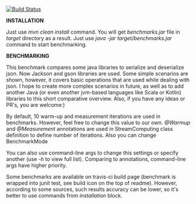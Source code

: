 [![Build Status](https://travis-ci.org/Shenker93/jmh-json-comparison-benchmark.svg?branch=master)](https://travis-ci.org/Shenker93/jmh-json-comparison-benchmark)

**INSTALLATION**

Just use _mvn clean install_ command.
You will get _benchmarks.jar_ file in _target_ directory as a result.
Just use _java -jar target/benchmarks.jar_ command to start benchmarking.

**BENCHMARKING**

This benchmark compares some java libraries to serialize and deserialize json. Now Jackson and gson libraries are used.
Some simple scenarios are shown, however, it covers basic operations that are used while dealing with json.
I hope to create more complex scenarios in future, as well as to add another Java (or even another jvm-based languages 
like Scala or Kotlin) libraries to this short comparative overview. Also, if you have any ideas or PR's, you are welcome:)

By default, 10 warm-up and measurement iterations are used in benchmarks. 
However, feel free to change this value to our own. 
_@Warmup_ and _@Measurement_ annotations are used in StreamComputing class definition to define number of iterations.
Also you can change BenchmarkMode 

You can also use command-line args to change this settings or specify another (use _-h_ to view full list).
Comparing to annotations, command-line args have higher priority.

Some benchmarks are available on travis-ci build page (benchmark is wrapped into junit test, see build icon on the top of readme). 
However, according to some sources, such results accuracy can be lower, so it's better to use commands from _installation_ block.